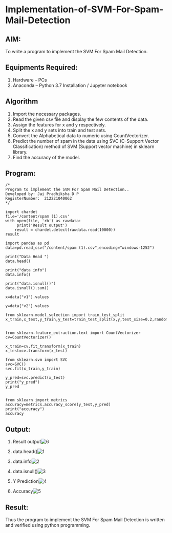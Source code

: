 # Implementation-of-SVM-For-Spam-Mail-Detection

## AIM:
To write a program to implement the SVM For Spam Mail Detection.

## Equipments Required:
1. Hardware – PCs
2. Anaconda – Python 3.7 Installation / Jupyter notebook

## Algorithm
1. Import the necessary packages.
2. Read the given csv file and display the few contents of the data.
3. Assign the features for x and y respectively.
4. Split the x and y sets into train and test sets.
5. Convert the Alphabetical data to numeric using CountVectorizer.
6. Predict the number of spam in the data using SVC (C-Support Vector Classification) method of SVM (Support vector machine) in sklearn library.
7. Find the accuracy of the model.

## Program:
```
/*
Program to implement the SVM For Spam Mail Detection..
Developed by: Jai Pradhiksha D P
RegisterNumber:  212221040062
*/
```
```
import chardet
file='/content/spam (1).csv'
with open(file, 'rb') as rawdata:
     print('Result output')
    result = chardet.detect(rawdata.read(10000))
result

import pandas as pd
data=pd.read_csv("/content/spam (1).csv",encoding="windows-1252")

print("Data Head ")
data.head()

print("data info")
data.info()

print("data.isnull()")
data.isnull().sum()

x=data["v1"].values

y=data["v2"].values

from sklearn.model_selection import train_test_split
x_train,x_test,y_train,y_test=train_test_split(x,y,test_size=0.2,random_state=0)


from sklearn.feature_extraction.text import CountVectorizer 
cv=CountVectorizer()

x_train=cv.fit_transform(x_train)
x_test=cv.transform(x_test)

from sklearn.svm import SVC
svc=SVC()
svc.fit(x_train,y_train)

y_pred=svc.predict(x_test)
print("y_pred")
y_pred


from sklearn import metrics
accuracy=metrics.accuracy_score(y_test,y_pred)
print("accuracy")
accuracy
```

## Output:
1. Result output![6](https://github.com/Jai-Pradhiksha/Implementation-of-SVM-For-Spam-Mail-Detection/assets/100289733/2e7a0bbd-fa81-4ef2-8cf8-33786865b3fd)

2. data.head()![1](https://github.com/Jai-Pradhiksha/Implementation-of-SVM-For-Spam-Mail-Detection/assets/100289733/564da2d2-ea24-49f4-8ff2-f9c5b33425da)

3. data.info![2](https://github.com/Jai-Pradhiksha/Implementation-of-SVM-For-Spam-Mail-Detection/assets/100289733/ef5fa6f4-f939-4651-9943-4e826f21ece6)

4. data.isnull()![3](https://github.com/Jai-Pradhiksha/Implementation-of-SVM-For-Spam-Mail-Detection/assets/100289733/684cf162-d87d-4632-91b7-51cfef560181)

5. Y Prediction![4](https://github.com/Jai-Pradhiksha/Implementation-of-SVM-For-Spam-Mail-Detection/assets/100289733/4553c713-1dea-49f6-8f9d-335d7671ce30)

6. Accuracy![5](https://github.com/Jai-Pradhiksha/Implementation-of-SVM-For-Spam-Mail-Detection/assets/100289733/9960820d-8ba9-4eff-9fcd-1c68e831cd43)



## Result:
Thus the program to implement the SVM For Spam Mail Detection is written and verified using python programming.
